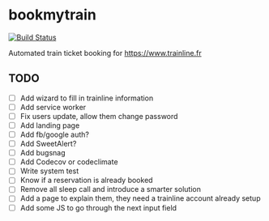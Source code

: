 # bookmytrain
[![Build Status](https://travis-ci.org/goldenson/bookmytrain.svg?branch=master)](https://travis-ci.org/goldenson/bookmytrain)

Automated train ticket booking for https://www.trainline.fr

## TODO

- [ ] Add wizard to fill in trainline information
- [ ] Add service worker
- [ ] Fix users update, allow them change password
- [ ] Add landing page
- [ ] Add fb/google auth?
- [ ] Add SweetAlert?
- [ ] Add bugsnag
- [ ] Add Codecov or codeclimate
- [ ] Write system test
- [ ] Know if a reservation is already booked
- [ ] Remove all sleep call and introduce a smarter solution
- [ ] Add a page to explain them, they need a trainline account already setup
- [ ] Add some JS to go through the next input field